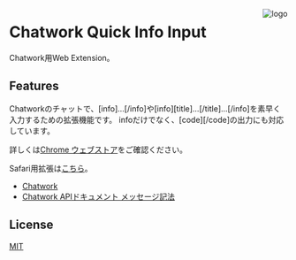 [<img align="right" src="https://raw.githubusercontent.com/YukiAsano/CW_QuickInfoInput/master/resources/icon.png" alt="logo">](https://www.npmjs.com/package/generator-web-extension)

# Chatwork Quick Info Input

Chatwork用Web Extension。

## Features

Chatworkのチャットで、[info]...[/info]や[info][title]...[/title]...[/info]を素早く入力するための拡張機能です。
infoだけでなく、[code][/code]の出力にも対応しています。

詳しくは[Chrome ウェブストア](https://chrome.google.com/webstore/detail/chatwork-quick-info-input/glmhnchbmjhmjcopmmfamopongifahan)をご確認ください。

Safari用拡張は[こちら](https://github.com/YukiAsano/CW_QuickInfoInput/tree/develop/resources/Safari-Extension)。

 - [Chatwork](https://go.chatwork.com/ja/)
 - [Chatwork APIドキュメント メッセージ記法](https://developer.chatwork.com/ja/messagenotation.html)

## License

[MIT](https://github.com/YukiAsano/CW_QuickInfoInput/LICENSE.txt)
